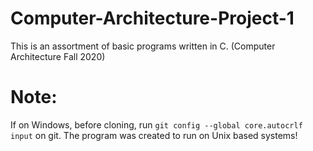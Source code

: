# Computer-Architecture-Project-1
This is an assortment of basic programs written in C. (Computer Architecture Fall 2020)

# Note:
If on Windows, before cloning, run `git config --global core.autocrlf input` on git.
The program was created to run on Unix based systems!
